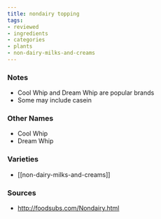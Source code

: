 ```yaml
---
title: nondairy topping
tags:
- reviewed
- ingredients
- categories
- plants
- non-dairy-milks-and-creams
---
```


### Notes
- Cool Whip and Dream Whip are popular brands
- Some may include casein

### Other Names
* Cool Whip
* Dream Whip

### Varieties
* [[non-dairy-milks-and-creams]]

### Sources
* http://foodsubs.com/Nondairy.html
